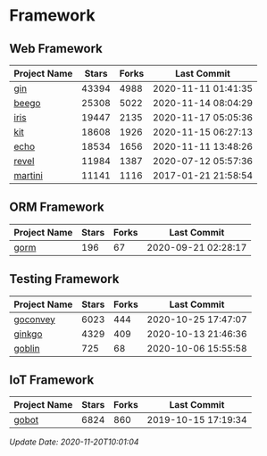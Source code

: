 # Framework

## Web Framework
| Project Name | Stars | Forks | Last Commit |
| ------------ | ----- | ----- | ----------- |
| [gin](https://github.com/gin-gonic/gin) | 43394 | 4988 | 2020-11-11 01:41:35 |
| [beego](https://github.com/astaxie/beego) | 25308 | 5022 | 2020-11-14 08:04:29 |
| [iris](https://github.com/kataras/iris) | 19447 | 2135 | 2020-11-17 05:05:36 |
| [kit](https://github.com/go-kit/kit) | 18608 | 1926 | 2020-11-15 06:27:13 |
| [echo](https://github.com/labstack/echo) | 18534 | 1656 | 2020-11-11 13:48:26 |
| [revel](https://github.com/revel/revel) | 11984 | 1387 | 2020-07-12 05:57:36 |
| [martini](https://github.com/go-martini/martini) | 11141 | 1116 | 2017-01-21 21:58:54 |

## ORM Framework
| Project Name | Stars | Forks | Last Commit |
| ------------ | ----- | ----- | ----------- |
| [gorm](https://github.com/jinzhu/gorm) | 196 | 67 | 2020-09-21 02:28:17 |

## Testing Framework
| Project Name | Stars | Forks | Last Commit |
| ------------ | ----- | ----- | ----------- |
| [goconvey](https://github.com/smartystreets/goconvey) | 6023 | 444 | 2020-10-25 17:47:07 |
| [ginkgo](https://github.com/onsi/ginkgo) | 4329 | 409 | 2020-10-13 21:46:36 |
| [goblin](https://github.com/franela/goblin) | 725 | 68 | 2020-10-06 15:55:58 |

## IoT Framework
| Project Name | Stars | Forks | Last Commit |
| ------------ | ----- | ----- | ----------- |
| [gobot](https://github.com/hybridgroup/gobot) | 6824 | 860 | 2019-10-15 17:19:34 |

*Update Date: 2020-11-20T10:01:04*